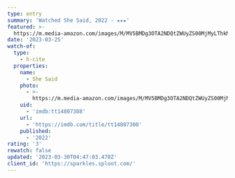 ```yaml
---
type: entry
summary: 'Watched She Said, 2022 - ★★★'
featured: >-
  https://m.media-amazon.com/images/M/MV5BMDg3OTA2NDQtZWUyZS00MjMyLThkMzktYWIyMzBkZWJhOWVmXkEyXkFqcGdeQXVyMTAxNzQ1NzI@._V1_SX300.jpg
date: '2023-03-25'
watch-of:
  type:
    - h-cite
  properties:
    name:
      - She Said
    photo:
      - >-
        https://m.media-amazon.com/images/M/MV5BMDg3OTA2NDQtZWUyZS00MjMyLThkMzktYWIyMzBkZWJhOWVmXkEyXkFqcGdeQXVyMTAxNzQ1NzI@._V1_SX300.jpg
    uid:
      - 'imdb:tt14807308'
    url:
      - 'https://imdb.com/title/tt14807308'
    published:
      - '2022'
rating: '3'
rewatch: false
updated: '2023-03-30T04:47:03.470Z'
client_id: 'https://sparkles.sploot.com/'
---
```


